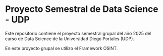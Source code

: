 # Proyecto Semestral de Data Science - UDP
Este repositorio contiene el proyecto semestral grupal del año 2025 del curso de Data Science de la Universidad Diego Portales (UDP).

En este proyecto grupal se utilizo el Framework OSINT.